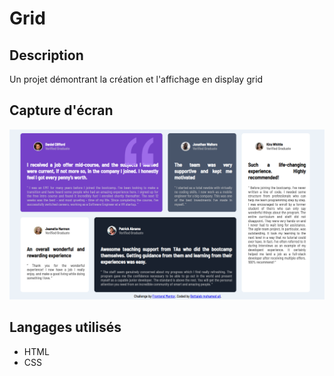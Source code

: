 
# Grid

## Description

Un projet démontrant la création et l'affichage en display grid

## Capture d'écran

![Capture d'écran du projet Grid](demo.png)

## Langages utilisés

- HTML
- CSS


